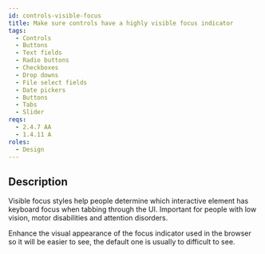 ```yaml
---
id: controls-visible-focus
title: Make sure controls have a highly visible focus indicator
tags:
  - Controls
  - Buttons
  - Text fields
  - Radio buttons
  - Checkboxes
  - Drop downs
  - File select fields
  - Date pickers
  - Buttons
  - Tabs
  - Slider
reqs:
  - 2.4.7 AA
  - 1.4.11 A
roles:
  - Design
---
```


## Description

Visible focus styles help people determine which interactive element has keyboard focus when tabbing through the UI. Important for people with low vision, motor disabilities and attention disorders.

Enhance the visual appearance of the focus indicator used in the browser so it will be easier to see, the default one is usually to difficult to see.
